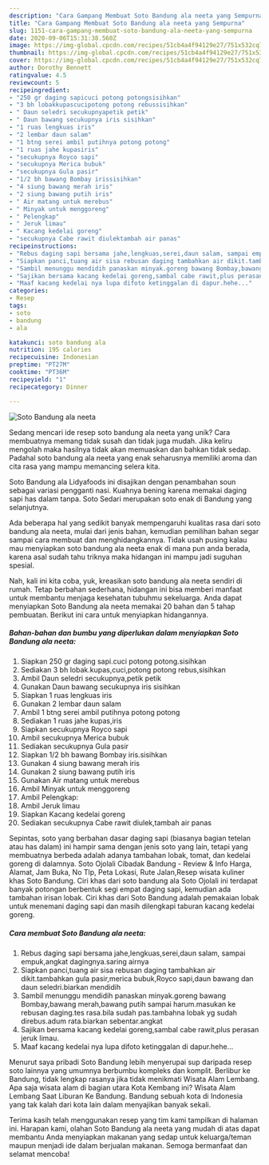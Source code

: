 ```yaml
---
description: "Cara Gampang Membuat Soto Bandung ala neeta yang Sempurna"
title: "Cara Gampang Membuat Soto Bandung ala neeta yang Sempurna"
slug: 1151-cara-gampang-membuat-soto-bandung-ala-neeta-yang-sempurna
date: 2020-09-06T15:31:38.560Z
image: https://img-global.cpcdn.com/recipes/51cb4a4f94129e27/751x532cq70/soto-bandung-ala-neeta-foto-resep-utama.jpg
thumbnail: https://img-global.cpcdn.com/recipes/51cb4a4f94129e27/751x532cq70/soto-bandung-ala-neeta-foto-resep-utama.jpg
cover: https://img-global.cpcdn.com/recipes/51cb4a4f94129e27/751x532cq70/soto-bandung-ala-neeta-foto-resep-utama.jpg
author: Dorothy Bennett
ratingvalue: 4.5
reviewcount: 5
recipeingredient:
- "250 gr daging sapicuci potong potongsisihkan"
- "3 bh lobakkupascucipotong potong rebussisihkan"
- " Daun seledri secukupnyapetik petik"
- " Daun bawang secukupnya iris sisihkan"
- "1 ruas lengkuas iris"
- "2 lembar daun salam"
- "1 btng serei ambil putihnya potong potong"
- "1 ruas jahe kupasiris"
- "secukupnya Royco sapi"
- "secukupnya Merica bubuk"
- "secukupnya Gula pasir"
- "1/2 bh bawang Bombay irissisihkan"
- "4 siung bawang merah iris"
- "2 siung bawang putih iris"
- " Air matang untuk merebus"
- " Minyak untuk menggoreng"
- " Pelengkap"
- " Jeruk limau"
- " Kacang kedelai goreng"
- "secukupnya Cabe rawit diulektambah air panas"
recipeinstructions:
- "Rebus daging sapi bersama jahe,lengkuas,serei,daun salam, sampai empuk,angkat dagingnya.saring airnya"
- "Siapkan panci,tuang air sisa rebusan daging tambahkan air dikit.tambahkan gula pasir,merica bubuk,Royco sapi,daun bawang dan daun seledri.biarkan mendidih"
- "Sambil menunggu mendidih panaskan minyak.goreng bawang Bombay,bawang merah,bawang putih sampai harum.masukan ke rebusan daging.tes rasa.bila sudah pas.tambahna lobak yg sudah direbus.adum rata.biarkan sebentar.angkat"
- "Sajikan bersama kacang kedelai goreng,sambal cabe rawit,plus perasan jeruk limau."
- "Maaf kacang kedelai nya lupa difoto ketinggalan di dapur.hehe..."
categories:
- Resep
tags:
- soto
- bandung
- ala

katakunci: soto bandung ala 
nutrition: 195 calories
recipecuisine: Indonesian
preptime: "PT27M"
cooktime: "PT36M"
recipeyield: "1"
recipecategory: Dinner

---
```



![Soto Bandung ala neeta](https://img-global.cpcdn.com/recipes/51cb4a4f94129e27/751x532cq70/soto-bandung-ala-neeta-foto-resep-utama.jpg)

Sedang mencari ide resep soto bandung ala neeta yang unik? Cara membuatnya memang tidak susah dan tidak juga mudah. Jika keliru mengolah maka hasilnya tidak akan memuaskan dan bahkan tidak sedap. Padahal soto bandung ala neeta yang enak seharusnya memiliki aroma dan cita rasa yang mampu memancing selera kita.

Soto Bandung ala Lidyafoods ini disajikan dengan penambahan soun sebagai variasi pengganti nasi. Kuahnya bening karena memakai daging sapi has dalam tanpa. Soto Sedari merupakan soto enak di Bandung yang selanjutnya.

Ada beberapa hal yang sedikit banyak mempengaruhi kualitas rasa dari soto bandung ala neeta, mulai dari jenis bahan, kemudian pemilihan bahan segar sampai cara membuat dan menghidangkannya. Tidak usah pusing kalau mau menyiapkan soto bandung ala neeta enak di mana pun anda berada, karena asal sudah tahu triknya maka hidangan ini mampu jadi suguhan spesial.


Nah, kali ini kita coba, yuk, kreasikan soto bandung ala neeta sendiri di rumah. Tetap berbahan sederhana, hidangan ini bisa memberi manfaat untuk membantu menjaga kesehatan tubuhmu sekeluarga. Anda dapat menyiapkan Soto Bandung ala neeta memakai 20 bahan dan 5 tahap pembuatan. Berikut ini cara untuk menyiapkan hidangannya.

<!--inarticleads1-->

##### Bahan-bahan dan bumbu yang diperlukan dalam menyiapkan Soto Bandung ala neeta:

1. Siapkan 250 gr daging sapi.cuci potong potong.sisihkan
1. Sediakan 3 bh lobak.kupas,cuci,potong potong rebus,sisihkan
1. Ambil  Daun seledri secukupnya,petik petik
1. Gunakan  Daun bawang secukupnya iris sisihkan
1. Siapkan 1 ruas lengkuas iris
1. Gunakan 2 lembar daun salam
1. Ambil 1 btng serei ambil putihnya potong potong
1. Sediakan 1 ruas jahe kupas,iris
1. Siapkan secukupnya Royco sapi
1. Ambil secukupnya Merica bubuk
1. Sediakan secukupnya Gula pasir
1. Siapkan 1/2 bh bawang Bombay iris.sisihkan
1. Gunakan 4 siung bawang merah iris
1. Gunakan 2 siung bawang putih iris
1. Gunakan  Air matang untuk merebus
1. Ambil  Minyak untuk menggoreng
1. Ambil  Pelengkap:
1. Ambil  Jeruk limau
1. Siapkan  Kacang kedelai goreng
1. Sediakan secukupnya Cabe rawit diulek,tambah air panas


Sepintas, soto yang berbahan dasar daging sapi (biasanya bagian tetelan atau has dalam) ini hampir sama dengan jenis soto yang lain, tetapi yang membuatnya berbeda adalah adanya tambahan lobak, tomat, dan kedelai goreng di dalamnya. Soto Ojolali Cibadak Bandung - Review &amp; Info Harga, Alamat, Jam Buka, No Tlp, Peta Lokasi, Rute Jalan,Resep wisata kuliner khas Soto Bandung. Ciri khas dari soto bandung ala Soto Ojolali ini terdapat banyak potongan berbentuk segi empat daging sapi, kemudian ada tambahan irisan lobak. Ciri khas dari Soto Bandung adalah pemakaian lobak untuk menemani daging sapi dan masih dilengkapi taburan kacang kedelai goreng. 

<!--inarticleads2-->

##### Cara membuat Soto Bandung ala neeta:

1. Rebus daging sapi bersama jahe,lengkuas,serei,daun salam, sampai empuk,angkat dagingnya.saring airnya
1. Siapkan panci,tuang air sisa rebusan daging tambahkan air dikit.tambahkan gula pasir,merica bubuk,Royco sapi,daun bawang dan daun seledri.biarkan mendidih
1. Sambil menunggu mendidih panaskan minyak.goreng bawang Bombay,bawang merah,bawang putih sampai harum.masukan ke rebusan daging.tes rasa.bila sudah pas.tambahna lobak yg sudah direbus.adum rata.biarkan sebentar.angkat
1. Sajikan bersama kacang kedelai goreng,sambal cabe rawit,plus perasan jeruk limau.
1. Maaf kacang kedelai nya lupa difoto ketinggalan di dapur.hehe...


Menurut saya pribadi Soto Bandung lebih menyerupai sup daripada resep soto lainnya yang umumnya berbumbu kompleks dan komplit. Berlibur ke Bandung, tidak lengkap rasanya jika tidak menikmati Wisata Alam Lembang. Apa saja wisata alam di bagian utara Kota Kembang ini? Wisata Alam Lembang Saat Liburan Ke Bandung. Bandung sebuah kota di Indonesia yang tak kalah dari kota lain dalam menyajikan banyak sekali. 

Terima kasih telah menggunakan resep yang tim kami tampilkan di halaman ini. Harapan kami, olahan Soto Bandung ala neeta yang mudah di atas dapat membantu Anda menyiapkan makanan yang sedap untuk keluarga/teman maupun menjadi ide dalam berjualan makanan. Semoga bermanfaat dan selamat mencoba!
